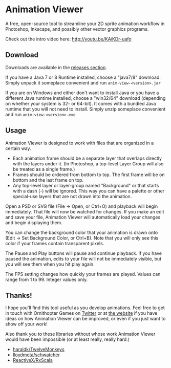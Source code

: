 # Animation Viewer

A free, open-source tool to streamline your 2D sprite animation workflow in Photoshop, Inkscape, and possibly other vector graphics programs.

Check out the intro video here: http://youtu.be/KAiKDr-uafo

## Download

Downloads are available in the [releases section](../../releases).

If you have a Java 7 or 8 Runtime installed, choose a "java7/8" download. Simply unpack it someplace convenient and run `anim-view-<version>.jar`

If you are on Windows and either don't want to install Java or you have a different Java runtime installed, choose a "win32/64" download (depending on whether your system is 32- or 64-bit). It comes with a bundled Java runtime that you will not need to install. Simply unzip someplace convenient and run `anim-view-<version>.exe`

## Usage

Animation Viewer is designed to work with files that are organized in a certain way.

* Each animation frame should be a separate layer that overlaps directly with the layers under it. (In Photoshop, a top-level Layer Group will also be treated as a single frame.)
* Frames should be ordered from bottom to top. The first frame will be on bottom and the last frame on top.
* Any top-level layer or layer-group named "Background" or that starts with a dash (-) will be ignored. This way you can have a palette or other special-use layers that are not drawn into the animation.

Open a PSD or SVG file (File -> Open, or Ctrl+O) and playback will begin immediately. That file will now be watched for changes. If you make an edit and save your file, Animation Viewer will automatically load your changes and begin displaying them.

You can change the background color that your animation is drawn onto (Edit -> Set Background Color, or Ctrl+B). Note that you will only see this color if your frames contain transparent pixels.

The Pause and Play buttons will pause and continue playback. If you have paused the animation, edits to your file will not be immediately visible, but you will see them when you hit play again.

The FPS setting changes how quickly your frames are played. Values can range from 1 to 99. Integer values only.

## Thanks!

I hope you'll find this tool useful as you develop animations. Feel free to get in touch with Ornithopter Games on [Twitter](http://twitter.com/OrnithopterGame) or at [the website](http://ornithoptergames.com/) if you have ideas on how Animation Viewer can be improved, or even if you just want to show off your work!

Also thank you to these libraries without whose work Animation Viewer would have been impossible (or at least really, really hard.)

* [haraldk/TwelveMonkeys](//github.com/haraldk/TwelveMonkeys)
* [lloydmeta/schwatcher](//github.com/lloydmeta/schwatcher)
* [ReactiveX/RxScala](//github.com/ReactiveX/RxScala)
